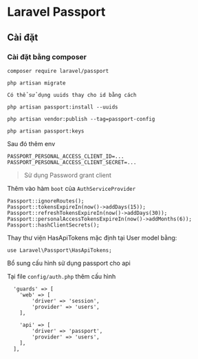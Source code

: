 # Laravel Passport

Cài đặt
---------------

### Cài đặt bằng composer

```
composer require laravel/passport
```

```
php artisan migrate

Có thể sử dụng uuids thay cho id bằng cách

php artisan passport:install --uuids

php artisan vendor:publish --tag=passport-config

php artisan passport:keys
```

Sau đó thêm env

```
PASSPORT_PERSONAL_ACCESS_CLIENT_ID=...
PASSPORT_PERSONAL_ACCESS_CLIENT_SECRET=...
```

> Sử dụng Password grant client

Thêm vào hàm ```boot``` của ```AuthServiceProvider```

```
Passport::ignoreRoutes();
Passport::tokensExpireIn(now()->addDays(15));
Passport::refreshTokensExpireIn(now()->addDays(30));
Passport::personalAccessTokensExpireIn(now()->addMonths(6));
Passport::hashClientSecrets();
```

Thay thư viện HasApiTokens mặc định tại User model bằng:

```
use Laravel\Passport\HasApiTokens;
```

Bổ sung cấu hình sử dụng passport cho api

Tại file ```config/auth.php``` thêm cấu hình

```
  'guards' => [
    'web' => [
        'driver' => 'session',
        'provider' => 'users',
    ],
 
    'api' => [
        'driver' => 'passport',
        'provider' => 'users',
    ],
  ],
```

